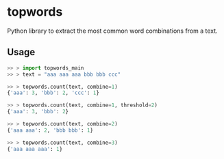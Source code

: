 # topwords

Python library to extract the most common word combinations from a text.

## Usage

```python
>> > import topwords_main
>> > text = "aaa aaa aaa bbb bbb ccc"

>> > topwords.count(text, combine=1)
{'aaa': 3, 'bbb': 2, 'ccc': 1}

>> > topwords.count(text, combine=1, threshold=2)
{'aaa': 3, 'bbb': 2}

>> > topwords.count(text, combine=2)
{'aaa aaa': 2, 'bbb bbb': 1}

>> > topwords.count(text, combine=3)
{'aaa aaa aaa': 1}
```
